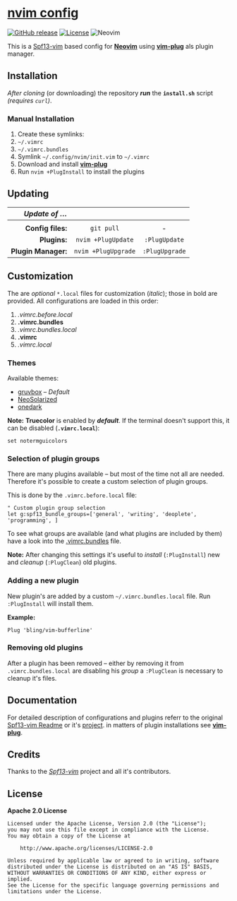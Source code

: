 # [nvim config](https://github.com/offa/nvim-config)

[![GitHub release](https://img.shields.io/github/release/offa/nvim-config.svg)](https://github.com/offa/nvim-config/releases)
[![License](https://img.shields.io/badge/license-Apache2.0-yellow.svg)](LICENSE) ![Neovim](https://img.shields.io/badge/nvim-0.1.5+-green.svg)

This is a [Spf13-vim](https://github.com/spf13/spf13-vim) based config for [**Neovim**](https://neovim.io/) using [**vim-plug**](https://github.com/junegunn/vim-plug) als plugin manager.


## Installation

*After cloning* (or downloading) the repository ***run*** the **`install.sh`** script *(requires `curl`)*.


### Manual Installation

1. Create these symlinks:
 1. `~/.vimrc`
 1. `~/.vimrc.bundles`
1. Symlink `~/.config/nvim/init.vim` to `~/.vimrc`
1. Download and install [**vim-plug**](https://github.com/junegunn/vim-plug)
1. Run `nvim +PlugInstall` to install the plugins


## Updating

| *Update of …*       |                     |                 |
|--------------------:|:-------------------:|:---------------:|
| | | |
| **Config files:**   | `git pull`          | -               |
| **Plugins:**        | `nvim +PlugUpdate`  | `:PlugUpdate`   |
| **Plugin Manager:** | `nvim +PlugUpgrade` | `:PlugUpgrade`  |


## Customization

The are *optional* `*.local` files for customization (*italic*); those in bold are provided. All configurations are loaded in this order:

1. *.vimrc.before.local*
1. **.vimrc.bundles**
1. *.vimrc.bundles.local*
1. **.vimrc**
1. *.vimrc.local*

### Themes

Available themes:

- [gruvbox](https://github.com/morhetz/gruvbox) – *Default*
- [NeoSolarized](https://github.com/icymind/NeoSolarized)
- [onedark](https://github.com/joshdick/onedark.vim)

**Note:** **Truecolor** is enabled by ***default***. If the terminal doesn't support this, it can be disabled (**`.vimrc.local`**):

```vim
set notermguicolors
```


### Selection of plugin groups

There are many plugins available – but most of the time not all are needed. Therefore it's possible to create a custom selection of plugin groups.

This is done by the `.vimrc.before.local` file:

```vim
" Custom plugin group selection
let g:spf13_bundle_groups=['general', 'writing', 'deoplete', 'programming', ]
```

To see what groups are available (and what plugins are included by them) have a look into the [.vimrc.bundles](./.vimrc.bundles) file.

**Note:** After changing this settings it's useful to *install* (`:PlugInstall`) new and *cleanup* (`:PlugClean`) old plugins.


### Adding a new plugin

New plugin's are added by a custom `~/.vimrc.bundles.local` file. Run `:PlugInstall` will install them.

**Example:**

```vim
Plug 'bling/vim-bufferline'
```


### Removing old plugins

After a plugin has been removed – either by removing it from `.vimrc.bundles.local` are disabling his *group* a `:PlugClean` is necessary to cleanup it's files.



## Documentation

For detailed description of configurations and plugins referr to the original [Spf13-vim Readme](./README.spf13.md) or it's [project](https://github.com/spf13/spf13-vim). in matters of plugin installations see [**vim-plug**](https://github.com/junegunn/vim-plug).


## Credits

Thanks to the [*Spf13-vim*](https://github.com/spf13/spf13-vim) project and all it's contributors.


## License

**Apache 2.0 License**

    Licensed under the Apache License, Version 2.0 (the "License");
    you may not use this file except in compliance with the License.
    You may obtain a copy of the License at

        http://www.apache.org/licenses/LICENSE-2.0

    Unless required by applicable law or agreed to in writing, software
    distributed under the License is distributed on an "AS IS" BASIS,
    WITHOUT WARRANTIES OR CONDITIONS OF ANY KIND, either express or implied.
    See the License for the specific language governing permissions and
    limitations under the License.
